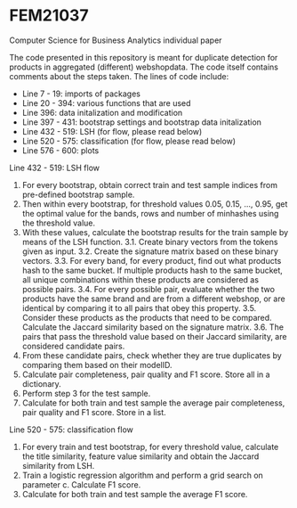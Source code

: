 # FEM21037
Computer Science for Business Analytics individual paper

The code presented in this repository is meant for duplicate detection for products in aggregated (different) webshopdata. The code itself contains comments about the steps taken. The lines of code include:

- Line 7 - 19: imports of packages
- Line 20 - 394: various functions that are used
- Line 396: data initalization and modification
- Line 397 - 431: bootstrap settings and bootstrap data initalization
- Line 432 - 519: LSH (for flow, please read below)
- Line 520 - 575: classification (for flow, please read below)  
- Line 576 - 600: plots

Line 432 - 519: LSH flow
1. For every bootstrap, obtain correct train and test sample indices from pre-defined bootstrap sample.
2. Then within every bootstrap, for threshold values 0.05, 0.15, ..., 0.95, get the optimal value for the bands, rows and number of minhashes using the threshold value.
3. With these values, calculate the bootstrap results for the train sample by means of the LSH function.
  3.1. Create binary vectors from the tokens given as input.
  3.2. Create the signature matrix based on these binary vectors.
  3.3. For every band, for every product, find out what products hash to the same bucket. If multiple products hash to the same bucket, all unique combinations within     these products are considered as possible pairs.
  3.4. For every possible pair, evaluate whether the two products have the same brand and are from a different webshop, or are identical by comparing it to all pairs       that obey this property.
  3.5. Consider these products as the products that need to be compared. Calculate the Jaccard similarity based on the signature matrix.
  3.6. The pairs that pass the threshold value based on their Jaccard similarity, are considered candidate pairs.
4. From these candidate pairs, check whether they are true duplicates by comparing them based on their modelID.
5. Calculate pair completeness, pair quality and F1 score. Store all in a dictionary.
6. Perform step 3 for the test sample.
7. Calculate for both train and test sample the average pair completeness, pair quality and F1 score. Store in a list.

Line 520 - 575: classification flow
1. For every train and test bootstrap, for every threshold value, calculate the title similarity, feature value similarity and obtain the Jaccard similarity from LSH.
2. Train a logistic regression algorithm and perform a grid search on parameter c. Calculate F1 score.
3. Calculate for both train and test sample the average F1 score.
